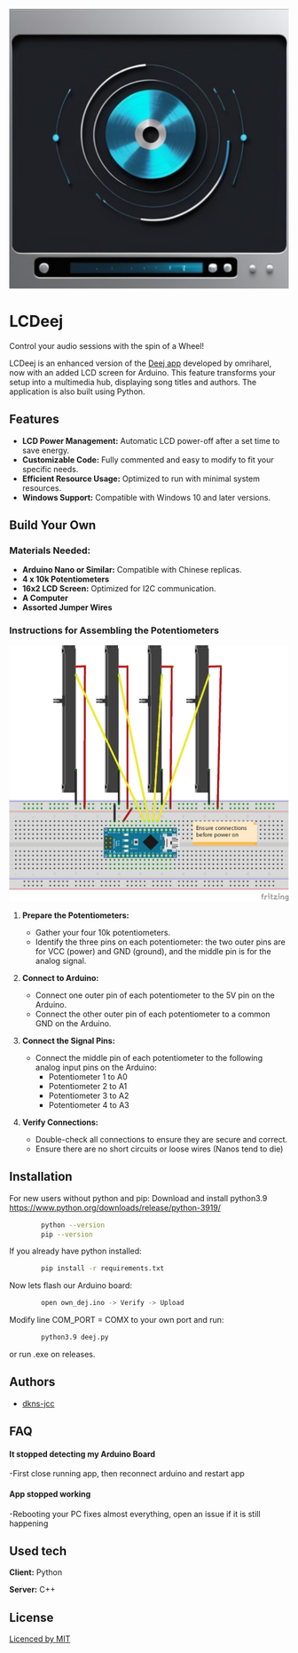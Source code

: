 
![Logo](https://github.com/DKNS-JCC/LCDeej/blob/main/resources/ico.png)


# LCDeej

Control your audio sessions with the spin of a Wheel!

LCDeej is an enhanced version of the [Deej app](https://github.com/omriharel/deej) developed by omriharel, now with an added LCD screen for Arduino. This feature transforms your setup into a multimedia hub, displaying song titles and authors. The application is also built using Python.

## Features
- **LCD Power Management:** Automatic LCD power-off after a set time to save energy.
- **Customizable Code:** Fully commented and easy to modify to fit your specific needs.
- **Efficient Resource Usage:** Optimized to run with minimal system resources.
- **Windows Support:** Compatible with Windows 10 and later versions.

## Build Your Own

### Materials Needed:
- **Arduino Nano or Similar:** Compatible with Chinese replicas.
- **4 x 10k Potentiometers**
- **16x2 LCD Screen:** Optimized for I2C communication.
- **A Computer**
- **Assorted Jumper Wires**

### Instructions for Assembling the Potentiometers

![Image](https://github.com/DKNS-JCC/LCDeej/blob/main/resources/Sketch.png)

1. **Prepare the Potentiometers:**
   - Gather your four 10k potentiometers.
   - Identify the three pins on each potentiometer: the two outer pins are for VCC (power) and GND (ground), and the middle pin is for the analog signal.

2. **Connect to Arduino:**
   - Connect one outer pin of each potentiometer to the 5V pin on the Arduino.
   - Connect the other outer pin of each potentiometer to a common GND on the Arduino.

3. **Connect the Signal Pins:**
   - Connect the middle pin of each potentiometer to the following analog input pins on the Arduino:
     - Potentiometer 1 to A0
     - Potentiometer 2 to A1
     - Potentiometer 3 to A2
     - Potentiometer 4 to A3

4. **Verify Connections:**
   - Double-check all connections to ensure they are secure and correct.
   - Ensure there are no short circuits or loose wires (Nanos tend to die)

        
## Installation

For new users without python and pip:
Download and install python3.9 https://www.python.org/downloads/release/python-3919/

```bash
        python --version
        pip --version

```
If you already have python installed:
```bash
        pip install -r requirements.txt
```
Now lets flash our Arduino board:
```bash
        open own_dej.ino -> Verify -> Upload
```
Modify line COM_PORT = COMX to your own port and run:
```bash
        python3.9 deej.py
```

or run .exe on releases.
    
## Authors

- [dkns-jcc](https://www.github.com/dkns-jcc)


## FAQ

#### It stopped detecting my Arduino Board

-First close running app, then reconnect arduino and restart app

#### App stopped working

-Rebooting your PC fixes almost everything, open an issue if it is still happening 


## Used tech

**Client:** Python 

**Server:** C++


## License

[Licenced by MIT](https://choosealicense.com/licenses/mit/)

